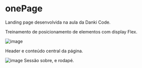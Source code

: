 # onePage

Landing page desenvolvida na aula da Danki Code.

Treinamento de posicionamento de elementos com display Flex.


![image](https://user-images.githubusercontent.com/78382185/110560142-3b61c100-8124-11eb-9f6f-ca4b932ffbcd.png)

Header e conteúdo central da página.


![image](https://user-images.githubusercontent.com/78382185/110560232-664c1500-8124-11eb-8e84-a7309e30bd75.png)
Sessão sobre, e rodapé.



